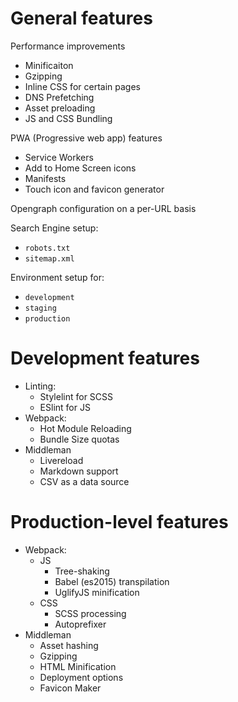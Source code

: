 # General features

Performance improvements

- Minificaiton
- Gzipping
- Inline CSS for certain pages
- DNS Prefetching
- Asset preloading
- JS and CSS Bundling

PWA (Progressive web app) features

- Service Workers
- Add to Home Screen icons
- Manifests
- Touch icon and favicon generator

Opengraph configuration on a per-URL basis

Search Engine setup:

- `robots.txt`
- `sitemap.xml`

Environment setup for:

- `development`
- `staging`
- `production`

# Development features

- Linting:
  - Stylelint for SCSS
  - ESlint for JS
- Webpack:
  - Hot Module Reloading
  - Bundle Size quotas
- Middleman
  - Livereload
  - Markdown support
  - CSV as a data source

# Production-level features

- Webpack:
  - JS
    - Tree-shaking
    - Babel (es2015) transpilation
    - UglifyJS minification
  - CSS
    - SCSS processing
    - Autoprefixer
- Middleman
  - Asset hashing
  - Gzipping
  - HTML Minification
  - Deployment options
  - Favicon Maker
